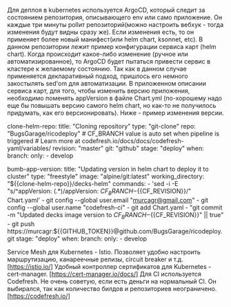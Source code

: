 Для деплоя в kubernetes используется ArgoCD, который следит за состоянием репозитория, описывающего env или само приложение. Он каждые три минуты pollит репозиторий(можно настроить вебхук - тогда изменения будут видны сразу же).
Если изменения есть, то он применяет более новый манифест(или helm chart, ksonnet, etc).
В данном репозитории лежит пример конфигурации сервиса карт (helm chart). Когда происходит какое-либо изменение (ручное или автоматизированное), то ArgoCD будет пытаться
привести сервис в кластере к желаемому состоянию.
Так как в данном случае применяется декларативный подход, пришлось его немного закостылять sed'om для автоматизации.
В приложенном описании сервиса карт, для того, чтобы изменить версию приложения, необходимо поменять appVersion в файле Chart.yml 
(по-хорошему надо еще бы повышать версию самого helm chart, но как-то не получилось придумать, как его версионировать). Ниже - пример изменения версии.

  clone-helm-repo:
    title: "Cloning repository"
    type: "git-clone"
    repo: "BugsGarage/ricodeploy"
    # CF_BRANCH value is auto set when pipeline is triggered
    # Learn more at codefresh.io/docs/docs/codefresh-yaml/variables/
    revision: "master"
    git: "github"
    stage: "deploy"
    when:
      branch:
        only:
          - develop

  bumb-app-version:
      title: "Updating version in helm chart to deploy it to cluster"
      type: "freestyle" 
      image: "alpine/git:latest" 
      working_directory: "${{clone-helm-repo}}/decks-helm"
      commands:
        - 'sed -i -E "s/^appVersion: (.*)/appVersion: ${{CF_BRANCH}}-${{CF_REVISION}}/" Chart.yaml'
        - git config --global user.email "murcagr@gmail.com"
        - git config --global user.name "codefresh-ci"
        - git add Chart.yaml
        - "git commit -m \"Updated decks image version to ${{CF_BRANCH}}-${{CF_REVISION}}\" || true"
        - git push https://murcagr:${{GITHUB_TOKEN}}@github.com/BugsGarage/ricodeploy.git
      stage: "deploy"
      when:
            branch:
              only:
                - develop

Service Mesh для Kubernetes - Istio. Позволяет удобно настроить маршрутизацию, канареечные релизы, circuit breaker и т.д. [https://istio.io/]
Удобный контроллер сертификатов для Kubernetes - cert-manager. [https://cert-manager.io/docs/]
Для CI используется Codefresh. Не очень советую, если есть деньги на нормальный CI. Он выбирался, так как количество билдов и репозиториев неограничено. [https://codefresh.io/]
